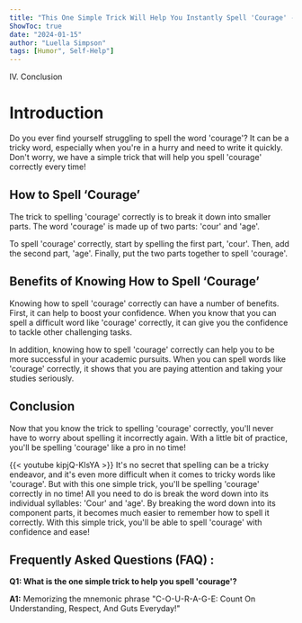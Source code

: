 ```yaml
---
title: "This One Simple Trick Will Help You Instantly Spell 'Courage' - You'll Never Believe What Happens Next!"
ShowToc: true 
date: "2024-01-15"
author: "Luella Simpson" 
tags: [Humor", Self-Help"]
---
```

IV. Conclusion

# Introduction
Do you ever find yourself struggling to spell the word 'courage'? It can be a tricky word, especially when you're in a hurry and need to write it quickly. Don't worry, we have a simple trick that will help you spell 'courage' correctly every time! 

## How to Spell ‘Courage’
The trick to spelling 'courage' correctly is to break it down into smaller parts. The word 'courage' is made up of two parts: 'cour' and 'age'. 

To spell 'courage' correctly, start by spelling the first part, 'cour'. Then, add the second part, 'age'. Finally, put the two parts together to spell 'courage'. 

## Benefits of Knowing How to Spell ‘Courage’
Knowing how to spell 'courage' correctly can have a number of benefits. First, it can help to boost your confidence. When you know that you can spell a difficult word like 'courage' correctly, it can give you the confidence to tackle other challenging tasks. 

In addition, knowing how to spell 'courage' correctly can help you to be more successful in your academic pursuits. When you can spell words like 'courage' correctly, it shows that you are paying attention and taking your studies seriously. 

## Conclusion
Now that you know the trick to spelling 'courage' correctly, you'll never have to worry about spelling it incorrectly again. With a little bit of practice, you'll be spelling 'courage' like a pro in no time!

{{< youtube kipjQ-KlsYA >}} 
It's no secret that spelling can be a tricky endeavor, and it's even more difficult when it comes to tricky words like 'courage'. But with this one simple trick, you'll be spelling 'courage' correctly in no time! All you need to do is break the word down into its individual syllables: 'Cour' and 'age'. By breaking the word down into its component parts, it becomes much easier to remember how to spell it correctly. With this simple trick, you'll be able to spell 'courage' with confidence and ease!

## Frequently Asked Questions (FAQ) :
**Q1: What is the one simple trick to help you spell 'courage'?**

**A1:** Memorizing the mnemonic phrase "C-O-U-R-A-G-E: Count On Understanding, Respect, And Guts Everyday!"





